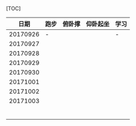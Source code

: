 [TOC]

| 日期       | 跑步   | 俯卧撑  | 仰卧起坐 | 学习   |
| -------- | ---- | ---- | ---- | ---- |
| 20170926 | -    |      |      | -    |
| 20170927 |      |      |      |      |
| 20170928 |      |      |      |      |
| 20170929 |      |      |      |      |
| 20170930 |      |      |      |      |
| 20171001 |      |      |      |      |
| 20171002 |      |      |      |      |
| 20171003 |      |      |      |      |
|          |      |      |      |      |
|          |      |      |      |      |
|          |      |      |      |      |
|          |      |      |      |      |
|          |      |      |      |      |
|          |      |      |      |      |

